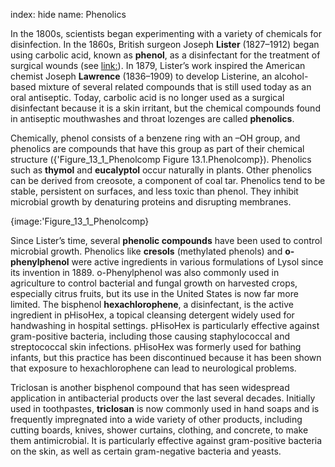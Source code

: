 index: hide
name: Phenolics

In the 1800s, scientists began experimenting with a variety of chemicals for disinfection. In the 1860s, British surgeon Joseph  **Lister** (1827–1912) began using carbolic acid, known as  **phenol**, as a disinfectant for the treatment of surgical wounds (see <link:>). In 1879, Lister’s work inspired the American chemist Joseph  **Lawrence** (1836–1909) to develop Listerine, an alcohol-based mixture of several related compounds that is still used today as an oral antiseptic. Today, carbolic acid is no longer used as a surgical disinfectant because it is a skin irritant, but the chemical compounds found in antiseptic mouthwashes and throat lozenges are called  **phenolics**.

Chemically, phenol consists of a benzene ring with an –OH group, and phenolics are compounds that have this group as part of their chemical structure ({'Figure_13_1_Phenolcomp Figure 13.1.Phenolcomp}). Phenolics such as  **thymol** and  **eucalyptol** occur naturally in plants. Other phenolics can be derived from creosote, a component of coal tar. Phenolics tend to be stable, persistent on surfaces, and less toxic than phenol. They inhibit microbial growth by denaturing proteins and disrupting membranes.


{image:'Figure_13_1_Phenolcomp}
        

Since Lister’s time, several  **phenolic compounds** have been used to control microbial growth. Phenolics like  **cresols** (methylated phenols) and  **o-phenylphenol** were active ingredients in various formulations of Lysol since its invention in 1889. o-Phenylphenol was also commonly used in agriculture to control bacterial and fungal growth on harvested crops, especially citrus fruits, but its use in the United States is now far more limited. The bisphenol  **hexachlorophene**, a disinfectant, is the active ingredient in pHisoHex, a topical cleansing detergent widely used for handwashing in hospital settings. pHisoHex is particularly effective against gram-positive bacteria, including those causing staphylococcal and streptococcal skin infections. pHisoHex was formerly used for bathing infants, but this practice has been discontinued because it has been shown that exposure to hexachlorophene can lead to neurological problems.

Triclosan is another bisphenol compound that has seen widespread application in antibacterial products over the last several decades. Initially used in toothpastes,  **triclosan** is now commonly used in hand soaps and is frequently impregnated into a wide variety of other products, including cutting boards, knives, shower curtains, clothing, and concrete, to make them antimicrobial. It is particularly effective against gram-positive bacteria on the skin, as well as certain gram-negative bacteria and yeasts.
